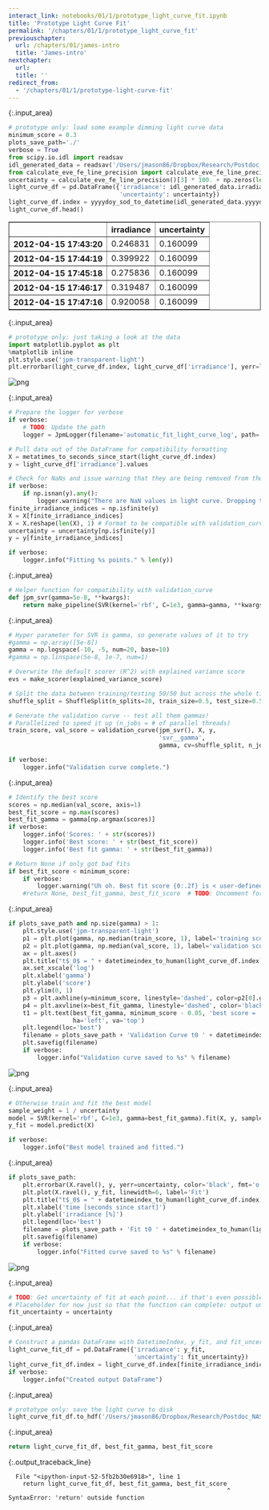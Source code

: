 ```yaml
---
interact_link: notebooks/01/1/prototype_light_curve_fit.ipynb
title: 'Prototype Light Curve Fit'
permalink: '/chapters/01/1/prototype_light_curve_fit'
previouschapter:
  url: /chapters/01/james-intro
  title: 'James-intro'
nextchapter:
  url: 
  title: ''
redirect_from:
  - '/chapters/01/1/prototype-light-curve-fit'
---
```




{:.input_area}
```python
# prototype only: load some example dimming light curve data
minimum_score = 0.3
plots_save_path='./'
verbose = True
from scipy.io.idl import readsav
idl_generated_data = readsav('/Users/jmason86/Dropbox/Research/Postdoc_NASA/Analysis/Coronal Dimming Analysis/Example Dimming Light Curve.sav')
from calculate_eve_fe_line_precision import calculate_eve_fe_line_precision
uncertainty = calculate_eve_fe_line_precision()[3] * 100. + np.zeros(len(idl_generated_data.yyyydoy)) # * 100 for [%]
light_curve_df = pd.DataFrame({'irradiance': idl_generated_data.irradiance[:, 3],
                               'uncertainty': uncertainty})
light_curve_df.index = yyyydoy_sod_to_datetime(idl_generated_data.yyyydoy, idl_generated_data.sod) # Convert EVE to datetime
light_curve_df.head()
```





<div markdown="0">
<div>
<style scoped>
    .dataframe tbody tr th:only-of-type {
        vertical-align: middle;
    }

    .dataframe tbody tr th {
        vertical-align: top;
    }

    .dataframe thead th {
        text-align: right;
    }
</style>
<table border="1" class="dataframe">
  <thead>
    <tr style="text-align: right;">
      <th></th>
      <th>irradiance</th>
      <th>uncertainty</th>
    </tr>
  </thead>
  <tbody>
    <tr>
      <th>2012-04-15 17:43:20</th>
      <td>0.246831</td>
      <td>0.160099</td>
    </tr>
    <tr>
      <th>2012-04-15 17:44:19</th>
      <td>0.399922</td>
      <td>0.160099</td>
    </tr>
    <tr>
      <th>2012-04-15 17:45:18</th>
      <td>0.275836</td>
      <td>0.160099</td>
    </tr>
    <tr>
      <th>2012-04-15 17:46:17</th>
      <td>0.319487</td>
      <td>0.160099</td>
    </tr>
    <tr>
      <th>2012-04-15 17:47:16</th>
      <td>0.920058</td>
      <td>0.160099</td>
    </tr>
  </tbody>
</table>
</div>
</div>





{:.input_area}
```python
# prototype only: just taking a look at the data
import matplotlib.pyplot as plt
%matplotlib inline
plt.style.use('jpm-transparent-light')
plt.errorbar(light_curve_df.index, light_curve_df['irradiance'], yerr=light_curve_df['uncertainty'], fmt='o');
```



![png](../../../images/./_chapters/01/1/prototype_light_curve_fit_1_0.png)




{:.input_area}
```python
# Prepare the logger for verbose
if verbose:
    # TODO: Update the path
    logger = JpmLogger(filename='automatic_fit_light_curve_log', path='/Users/jmason86/Desktop/')

# Pull data out of the DataFrame for compatibility formatting
X = metatimes_to_seconds_since_start(light_curve_df.index)
y = light_curve_df['irradiance'].values

# Check for NaNs and issue warning that they are being removed from the dataset
if verbose:
    if np.isnan(y).any():
        logger.warning("There are NaN values in light curve. Dropping them.")
finite_irradiance_indices = np.isfinite(y)
X = X[finite_irradiance_indices]
X = X.reshape(len(X), 1) # Format to be compatible with validation_curve and SVR.fit()
uncertainty = uncertainty[np.isfinite(y)]
y = y[finite_irradiance_indices]

if verbose:
    logger.info("Fitting %s points." % len(y))
```




{:.input_area}
```python
# Helper function for compatibility with validation_curve
def jpm_svr(gamma=5e-8, **kwargs):
    return make_pipeline(SVR(kernel='rbf', C=1e3, gamma=gamma, **kwargs))
```




{:.input_area}
```python
# Hyper parameter for SVR is gamma, so generate values of it to try
#gamma = np.array([5e-8])
gamma = np.logspace(-10, -5, num=20, base=10)
#gamma = np.linspace(5e-8, 1e-7, num=1)

# Overwrite the default scorer (R^2) with explained variance score
evs = make_scorer(explained_variance_score)

# Split the data between training/testing 50/50 but across the whole time range rather than the default consecutive Kfolds
shuffle_split = ShuffleSplit(n_splits=20, train_size=0.5, test_size=0.5, random_state=None)

# Generate the validation curve -- test all them gammas!
# Parallelized to speed it up (n_jobs = # of parallel threads)
train_score, val_score = validation_curve(jpm_svr(), X, y,
                                          'svr__gamma',
                                          gamma, cv=shuffle_split, n_jobs=7, scoring=evs)

if verbose:
    logger.info("Validation curve complete.")
```




{:.input_area}
```python
# Identify the best score
scores = np.median(val_score, axis=1)
best_fit_score = np.max(scores)
best_fit_gamma = gamma[np.argmax(scores)]
if verbose:
    logger.info('Scores: ' + str(scores))
    logger.info('Best score: ' + str(best_fit_score))
    logger.info('Best fit gamma: ' + str(best_fit_gamma))

# Return None if only got bad fits
if best_fit_score < minimum_score:
    if verbose:
        logger.warning("Uh oh. Best fit score {0:.2f} is < user-defined minimum score {1:.2f}".format(best_fit_score, minimum_score))
    #return None, best_fit_gamma, best_fit_score  # TODO: Uncomment for non-prototype
```




{:.input_area}
```python
if plots_save_path and np.size(gamma) > 1:
    plt.style.use('jpm-transparent-light')
    p1 = plt.plot(gamma, np.median(train_score, 1), label='training score')
    p2 = plt.plot(gamma, np.median(val_score, 1), label='validation score')
    ax = plt.axes()
    plt.title("t$_0$ = " + datetimeindex_to_human(light_curve_df.index)[0])
    ax.set_xscale('log')
    plt.xlabel('gamma')
    plt.ylabel('score')
    plt.ylim(0, 1)
    p3 = plt.axhline(y=minimum_score, linestyle='dashed', color=p2[0].get_color(), label='minimum score')
    p4 = plt.axvline(x=best_fit_gamma, linestyle='dashed', color='black')
    t1 = plt.text(best_fit_gamma, minimum_score - 0.05, 'best score = ' + latex_float(best_fit_score) + '\nbest gamma = ' + latex_float(best_fit_gamma),
                  ha='left', va='top')
    plt.legend(loc='best')
    filename = plots_save_path + 'Validation Curve t0 ' + datetimeindex_to_human(light_curve_df.index)[0] + '.png'
    plt.savefig(filename)
    if verbose:
        logger.info("Validation curve saved to %s" % filename)
```



![png](../../../images/./_chapters/01/1/prototype_light_curve_fit_6_0.png)




{:.input_area}
```python
# Otherwise train and fit the best model
sample_weight = 1 / uncertainty
model = SVR(kernel='rbf', C=1e3, gamma=best_fit_gamma).fit(X, y, sample_weight)
y_fit = model.predict(X)

if verbose:
    logger.info("Best model trained and fitted.")
```




{:.input_area}
```python
if plots_save_path:
    plt.errorbar(X.ravel(), y, yerr=uncertainty, color='black', fmt='o', label='Input light curve')
    plt.plot(X.ravel(), y_fit, linewidth=6, label='Fit')
    plt.title("t$_0$ = " + datetimeindex_to_human(light_curve_df.index)[0])
    plt.xlabel('time [seconds since start]')
    plt.ylabel('irradiance [%]')
    plt.legend(loc='best')
    filename = plots_save_path + 'Fit t0 ' + datetimeindex_to_human(light_curve_df.index)[0] + '.png'
    plt.savefig(filename)
    if verbose:
        logger.info("Fitted curve saved to %s" % filename)
```



![png](../../../images/./_chapters/01/1/prototype_light_curve_fit_8_0.png)




{:.input_area}
```python
# TODO: Get uncertainty of fit at each point... if that's even possible
# Placeholder for now just so that the function can complete: output uncertainty = input uncertainty
fit_uncertainty = uncertainty
```




{:.input_area}
```python
# Construct a pandas DataFrame with DatetimeIndex, y_fit, and fit_uncertainty
light_curve_fit_df = pd.DataFrame({'irradiance': y_fit,
                                   'uncertainty': fit_uncertainty})
light_curve_fit_df.index = light_curve_df.index[finite_irradiance_indices]
if verbose:
    logger.info("Created output DataFrame")
```




{:.input_area}
```python
# prototype only: save the light curve to disk
light_curve_fit_df.to_hdf('/Users/jmason86/Dropbox/Research/Postdoc_NASA/Analysis/Coronal Dimming Analysis/Example Fit Dimming Light Curve.hdf', 'light_curve_df')
```




{:.input_area}
```python
return light_curve_fit_df, best_fit_gamma, best_fit_score
```



{:.output_traceback_line}
```
  File "<ipython-input-52-5fb2b30e6918>", line 1
    return light_curve_fit_df, best_fit_gamma, best_fit_score
                                                             ^
SyntaxError: 'return' outside function

```

